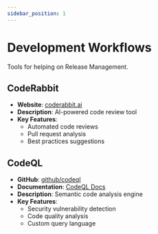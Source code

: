 ```yaml
---
sidebar_position: 1
---
```


# Development Workflows

Tools for helping on Release Management.

## CodeRabbit
- **Website**: [coderabbit.ai](https://coderabbit.ai)
- **Description**: AI-powered code review tool
- **Key Features**:
  - Automated code reviews
  - Pull request analysis
  - Best practices suggestions

## CodeQL
- **GitHub**: [github/codeql](https://github.com/github/codeql)
- **Documentation**: [CodeQL Docs](https://codeql.github.com/docs/)
- **Description**: Semantic code analysis engine
- **Key Features**:
  - Security vulnerability detection
  - Code quality analysis
  - Custom query language 